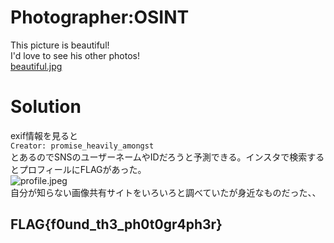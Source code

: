 # Photographer:OSINT
This picture is beautiful!  
I'd love to see his other photos!  
[beautiful.jpg](https://github.com/tanplustan/i3CTF_2024/blob/main/Photographer/beautiful.jpg)

# Solution
exif情報を見ると  
```Creator: promise_heavily_amongst```  
とあるのでSNSのユーザーネームやIDだろうと予測できる。インスタで検索するとプロフィールにFLAGがあった。  
![profile.jpeg](https://github.com/tanplustan/i3CTF_2024/blob/main/Photographer/profile.jpeg)  
自分が知らない画像共有サイトをいろいろと調べていたが身近なものだった、、

## FLAG{f0und_th3_ph0t0gr4ph3r}
